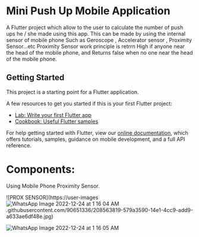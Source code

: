 # Mini Push Up Mobile Application 

A Flutter project which allow to the user to calculate the number of push ups he / she made using this app.
This can be made by using the internal sensor of mobile phone Such as Geroscope , Accelerator sensor , Proximity Sensor...etc
Proximity Sensor work principle is retrrn High if anyone near the head of the mobile phone, and Returns false when no one near the head of the mobile phone.

## Getting Started

This project is a starting point for a Flutter application.

A few resources to get you started if this is your first Flutter project:

- [Lab: Write your first Flutter app](https://flutter.dev/docs/get-started/codelab)
- [Cookbook: Useful Flutter samples](https://flutter.dev/docs/cookbook)

For help getting started with Flutter, view our
[online documentation](https://flutter.dev/docs), which offers tutorials,
samples, guidance on mobile development, and a full API reference.


# Components: 
 Using Mobile Phone Proximity Sensor.
 
![PROX SENSOR](https://user-images![WhatsApp Image 2022-12-24 at 1 16 04 AM](https://user-images.githubusercontent.com/90651336/209483988-6a7f97d7-33a9-4eca-b7d1-e06b70c3d0ab.jpeg)
.githubusercontent.com/90651336/208563819-579a3590-14e1-4cc9-add9-a633ae6df48e.jpg)

![WhatsApp Image 2022-12-24 at 1 16 05 AM](https://user-images.githubusercontent.com/90651336/209483989-2250265d-e635-4166-ba42-fcce677ef774.jpeg)
